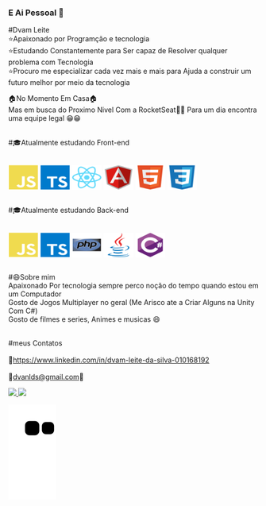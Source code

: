 ### E Ai Pessoal 👋

#Dvam Leite
<br/>:star:Apaixonado por Programção e tecnologia 
<br/>:star:Estudando Constantemente para Ser capaz de Resolver qualquer problema com Tecnologia 
<br/>:star:Procuro me especializar cada vez mais e mais para Ajuda a construir um futuro melhor por meio da tecnologia 

:house:No Momento Em Casa:house:<br/> Mas em busca do Proximo Nivel Com a RocketSeat:rocket::rocket: Para um dia encontra uma equipe legal :grin::grin:

<br/>#:mortar_board:Atualmente estudando Front-end
<div style="display: inline_block"><br>
  <img align="center" alt="dvam-Js" height="50" width="60" src="https://raw.githubusercontent.com/devicons/devicon/master/icons/javascript/javascript-plain.svg">
  <img align="center" alt="dvam-Ts" height="50" width="60" src="https://raw.githubusercontent.com/devicons/devicon/master/icons/typescript/typescript-plain.svg">
  <img align="center" alt="dvam-React" height="50" width="60" src="https://raw.githubusercontent.com/devicons/devicon/master/icons/react/react-original.svg">
 <img align="center" alt="dvam-React" height="50" width="60" src="https://raw.githubusercontent.com/devicons/devicon/master/icons/angularjs/angularjs-original.svg">
  <img align="center" alt="dvam-HTML" height="50" width="60" src="https://raw.githubusercontent.com/devicons/devicon/master/icons/html5/html5-original.svg">
  <img align="center" alt="dvam-CSS" height="50" width="60" src="https://raw.githubusercontent.com/devicons/devicon/master/icons/css3/css3-original.svg">  
</div>

<br/>#:mortar_board:Atualmente estudando Back-end
<div style="display: inline_block"><br>
  <img align="center" alt="dvam-Js" height="50" width="60" src="https://raw.githubusercontent.com/devicons/devicon/master/icons/javascript/javascript-plain.svg">
  <img align="center" alt="dvam-Ts" height="50" width="60" src="https://raw.githubusercontent.com/devicons/devicon/master/icons/typescript/typescript-plain.svg">
  <img align="center" alt="dvam-Csharp" height="50" width="60" src="https://raw.githubusercontent.com/devicons/devicon/master/icons/php/php-original.svg">
 <img align="center" alt="dvam-Csharp" height="50" width="60" src="https://raw.githubusercontent.com/devicons/devicon/master/icons/java/java-original.svg">
  <img align="center" alt="dvam-Csharp" height="50" width="60" src="https://raw.githubusercontent.com/devicons/devicon/master/icons/csharp/csharp-original.svg">   
</div>



<br/>#:smile:Sobre mim
<br/>Apaixonado Por tecnologia sempre perco noção do tempo quando estou em um Computador 
<br/>Gosto de Jogos Multiplayer no geral (Me Arisco ate a Criar Alguns na Unity Com C#)
<br/>Gosto de filmes e series, Animes e musicas :smile:

<br/>#meus Contatos<br/>
<br/>:newspaper:https://www.linkedin.com/in/dvam-leite-da-silva-010168192<br/>
<br/>:email:dvanlds@gmail.com:email:

 <div>
  <a href="https://github.com/dvamleite">
  <img height="180em" src="https://github-readme-stats.vercel.app/api?username=dvamleite&show_icons=true&theme=merko&include_all_commits=true&count_private=true"/>
  <img height="180em" src="https://github-readme-stats.vercel.app/api/top-langs/?username=dvamleite&layout=compact&langs_count=7&theme=merko"/>
</div>
 
 ![Snake animation](https://github.com/rafaballerini/rafaballerini/blob/output/github-contribution-grid-snake.svg)

<!--
**dvamleite/dvamleite** is a ✨ _special_ ✨ repository because its `README.md` (this file) appears on your GitHub profile.

[![Anurag's GitHub stats](https://github-readme-stats.vercel.app/api?username=dvamleite=anuraghazra)](https://github.com/anuraghazra/github-readme-stats)


Here are some ideas to get you started:

- 🔭 I’m currently working on ...
- 🌱 I’m currently learning ...
- 👯 I’m looking to collaborate on ...
- 🤔 I’m looking for help with ...
- 💬 Ask me about ...
- 📫 How to reach me: ...
- 😄 Pronouns: ...
- ⚡ Fun fact: ...
-->
